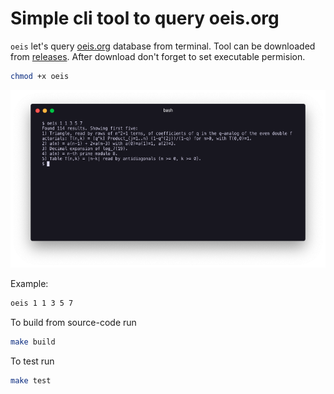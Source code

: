 # Simple cli tool to query oeis.org

`oeis` let's query [oeis.org](http://oeis.org/) database from terminal.
Tool can be downloaded from [releases](https://github.com/PotOfTea/oeis/releases). After download don't forget to set executable permision.

```sh
chmod +x oeis
```

![terminal output example](/oeis_terminal_output.png)

Example:

```sh
oeis 1 1 3 5 7
```


To build from source-code run

```sh
make build
```

To test run

```sh
make test
```